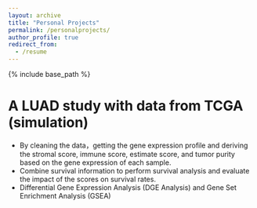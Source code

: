 ```yaml
---
layout: archive
title: "Personal Projects"
permalink: /personalprojects/
author_profile: true
redirect_from:
  - /resume
---
```


{% include base_path %}

A LUAD study with data from TCGA (simulation)
======
* By cleaning the data，getting the gene expression profile and deriving the stromal score, immune score, estimate score, and tumor purity based on the gene expression of each sample.
* Combine survival information to perform survival analysis and evaluate the impact of the scores on survival rates.
* Differential Gene Expression Analysis (DGE Analysis) and Gene Set Enrichment Analysis (GSEA)



  

